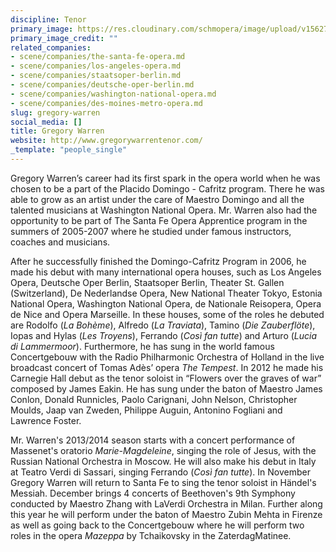 ```yaml
---
discipline: Tenor
primary_image: https://res.cloudinary.com/schmopera/image/upload/v1562776195/media/2019/07/GregoryWarren.jpg
primary_image_credit: ""
related_companies:
- scene/companies/the-santa-fe-opera.md
- scene/companies/los-angeles-opera.md
- scene/companies/staatsoper-berlin.md
- scene/companies/deutsche-oper-berlin.md
- scene/companies/washington-national-opera.md
- scene/companies/des-moines-metro-opera.md
slug: gregory-warren
social_media: []
title: Gregory Warren
website: http://www.gregorywarrentenor.com/
_template: "people_single"
---
```

Gregory Warren’s career had its first spark in the opera world when he was chosen to be a part of the Placido Domingo - Cafritz program. There he was able to grow as an artist under the care of Maestro Domingo and all the talented musicians at Washington National Opera. Mr. Warren also had the opportunity to be part of The Santa Fe Opera Apprentice program in the summers of 2005-2007 where he studied under famous instructors, coaches and musicians.  
   
After he successfully finished the Domingo-Cafritz Program in 2006, he made his debut with many international opera houses, such as Los Angeles Opera, Deutsche Oper Berlin, Staatsoper Berlin, Theater St. Gallen (Switzerland), De Nederlandse Opera, New National Theater Tokyo, Estonia National Opera, Washington National Opera, de Nationale Reisopera, Opera de Nice and Opera Marseille. In these houses, some of the roles he debuted are Rodolfo (_La Bohème_), Alfredo (_La Traviata_), Tamino (_Die Zauberflöte_), Iopas and Hylas (_Les Troyens_), Ferrando (_Così fan tutte_) and Arturo (_Lucia di Lammermoor_). Furthermore, he has sung in the world famous Concertgebouw with the Radio Philharmonic Orchestra of Holland in the live broadcast concert of Tomas Adès’ opera _The Tempest_. In 2012 he made his Carnegie Hall debut as the tenor soloist in “Flowers over the graves of war” composed by James Eakin. He has sung under the baton of Maestro James Conlon, Donald Runnicles, Paolo Carignani, John Nelson, Christopher Moulds, Jaap van Zweden, Philippe Auguin, Antonino Fogliani and Lawrence Foster.

Mr. Warren's 2013/2014 season starts with a concert performance of Massenet's oratorio _Marie-Magdeleine_, singing the role of Jesus, with the Russian National Orchestra in Moscow. He will also make his debut in Italy at Teatro Verdi di Sassari, singing Ferrando (_Così fan tutte_). In November Gregory Warren will return to Santa Fe to sing the tenor soloist in Händel's Messiah. December brings 4 concerts of Beethoven's 9th Symphony conducted by Maestro Zhang with LaVerdi Orchestra in Milan. Further along this year he will perform under the baton of Maestro Zubin Mehta in Firenze as well as going back to the Concertgebouw where he will perform two roles in the opera _Mazeppa_ by Tchaikovsky in the ZaterdagMatinee.